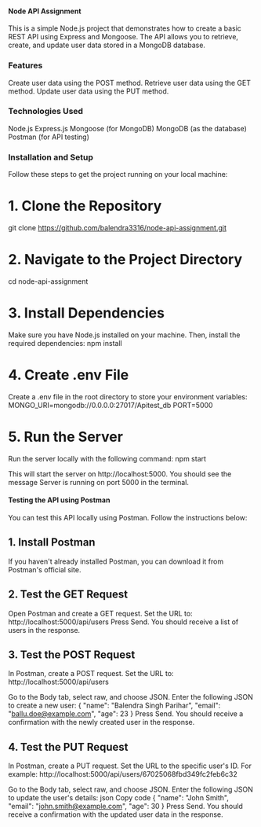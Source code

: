  #### Node API Assignment
This is a simple Node.js project that demonstrates how to create a basic REST API using Express and Mongoose. The API allows you to retrieve, create, and update user data stored in a MongoDB database.

   ### Features
Create user data using the POST method.
Retrieve user data using the GET method.
Update user data using the PUT method.

### Technologies Used
Node.js
Express.js
Mongoose (for MongoDB)
MongoDB (as the database)
Postman (for API testing)

### Installation and Setup
  Follow these steps to get the project running on your local machine:

# 1. Clone the Repository
git clone https://github.com/balendra3316/node-api-assignment.git
# 2. Navigate to the Project Directory
cd node-api-assignment
# 3. Install Dependencies
Make sure you have Node.js installed on your machine. Then, install the required dependencies:
npm install
# 4. Create .env File
Create a .env file in the root directory to store your environment variables:
MONGO_URI=mongodb://0.0.0.0:27017/Apitest_db
PORT=5000

# 5. Run the Server
Run the server locally with the following command:
npm start

This will start the server on http://localhost:5000. You should see the message Server is running on port 5000 in the terminal.


  #### Testing the API using Postman
You can test this API locally using Postman. Follow the instructions below:

## 1. Install Postman
If you haven't already installed Postman, you can download it from Postman's official site.

## 2. Test the GET Request
Open Postman and create a GET request.
Set the URL to:
http://localhost:5000/api/users
Press Send. You should receive a list of users in the response.

## 3. Test the POST Request
In Postman, create a POST request.
Set the URL to:
http://localhost:5000/api/users

Go to the Body tab, select raw, and choose JSON.
Enter the following JSON to create a new user:
{
  "name": "Balendra Singh Parihar",
  "email": "ballu.doe@example.com",
  "age": 23
}
Press Send. You should receive a confirmation with the newly created user in the response.

 ## 4. Test the PUT Request
In Postman, create a PUT request.
Set the URL to the specific user's ID. For example:
http://localhost:5000/api/users/67025068fbd349fc2feb6c32

Go to the Body tab, select raw, and choose JSON.
Enter the following JSON to update the user's details:
json
Copy code
{
  "name": "John Smith",
  "email": "john.smith@example.com",
  "age": 30
}
Press Send. You should receive a confirmation with the updated user data in the response.
